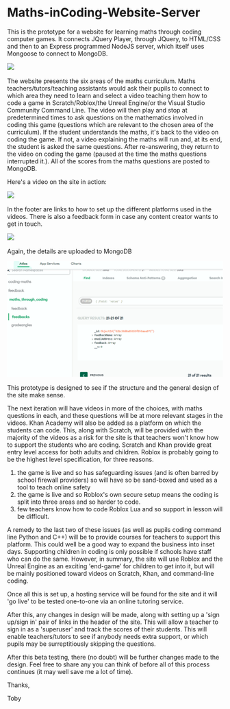 # Maths-inCoding-Website-Server
This is the prototype for a website for learning maths through coding computer games. It connects JQuery Player, through JQuery, to HTML/CSS and then to an Express programmed NodeJS server, which itself uses Mongoose to connect to MongoDB.



![](https://github.com/tobyStone/Maths-inCoding-Website-Server/blob/main/gif_folder/front%20page%20maths%20inCoding.gif)



The website presents the six areas of the maths curriculum. Maths teachers/tutors/teaching assistants would ask their pupils to connect to which area they need to learn and select a video teaching them how to code a game in Scratch/Roblox/the Unreal Engine/or the Visual Studio Community Command Line. The video will then play and stop at predetermined times to ask questions on the mathematics involved in coding this game (questions which are relevant to the chosen area of the curriculum). If the student understands the maths, it's back to the video on coding the game. If not, a video explaining the maths will run and, at its end, the student is asked the same questions. After re-answering, they return to the video on coding the game (paused at the time the maths questions interrupted it.). All of the scores from the maths questions are posted to MongoDB. 

Here's a video on the site in action:


![](https://github.com/tobyStone/Maths-inCoding-Website-Server/blob/main/gif_folder/run%20through%20of%20facility.gif)


In the footer are links to how to set up the different platforms used in the videos. There is also a feedback form in case any content creator wants to get in touch. 


![](https://github.com/tobyStone/Maths-inCoding-Website-Server/blob/main/gif_folder/feedback%20form.gif)


Again, the details are uploaded to MongoDB

![](https://github.com/tobyStone/Maths-inCoding-Website-Server/blob/main/gif_folder/feedback%20to%20mongodb.gif)

This prototype is designed to see if the structure and the general design of the site make sense.

The next iteration will have videos in more of the choices, with maths questions in each, and these questions will be at more relevant stages in the videos. Khan Academy will also be added as a platform on which the students can code. This, along with Scratch, will be provided with the majority of the videos as a risk for the site is that teachers won't know how to support the students who are coding. Scratch and Khan provide great entry level access for both adults and children. Roblox is probably going to be the highest level specification, for three reasons. 

1) the game is live and so has safeguarding issues (and is often barred by school firewall providers) so will have so be sand-boxed and used as a tool to teach online safety
2) the game is live and so Roblox's own secure setup means the coding is split into three areas and so harder to code.
3) few teachers know how to code Roblox Lua and so support in lesson will be difficult.

A remedy to the last two of these issues (as well as pupils coding command line Python and C++) will be to provide courses for teachers to support this platform. This could well be a good way to expand the business into inset days. Supporting children in coding is only possible if schools have staff who can do the same. However, in summary, the site will use Roblox and the Unreal Engine as an exciting 'end-game' for children to get into it, but will be mainly positioned toward videos on Scratch, Khan, and command-line coding.

Once all this is set up, a hosting service will be found for the site and it will 'go live' to be tested one-to-one via an online tutoring service.

After this, any changes in design will be made, along with setting up a 'sign up/sign in' pair of links in the header of the site. This will allow a teacher to sign in as a 'superuser' and track the scores of their students. This will enable teachers/tutors to see if anybody needs extra support, or which pupils may be surreptitiously skipping the questions.

After this beta testing, there (no doubt) will be further changes made to the design. Feel free to share any you can think of before all of this process continues (it may well save me a lot of time).

Thanks,


Toby



